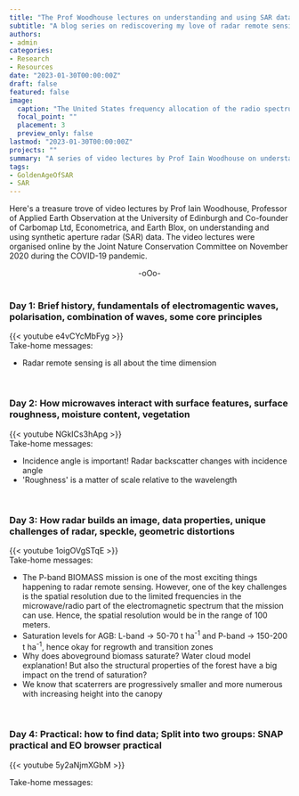```yaml
---
title: "The Prof Woodhouse lectures on understanding and using SAR data."
subtitle: "A blog series on rediscovering my love of radar remote sensing."
authors: 
- admin
categories: 
- Research
- Resources
date: "2023-01-30T00:00:00Z"
draft: false
featured: false
image:
  caption: "The United States frequency allocation of the radio spectrum (Source: [NTCA-USDC](https://ntia.gov/page/united-states-frequency-allocation-chart))."
  focal_point: ""
  placement: 3
  preview_only: false
lastmod: "2023-01-30T00:00:00Z"
projects: ""
summary: "A series of video lectures by Prof Iain Woodhouse on understanding and using SAR data."
tags:
- GoldenAgeOfSAR
- SAR
---
```

Here's a treasure trove of video lectures by Prof Iain Woodhouse, Professor of Applied Earth Observation at the University of Edinburgh and Co-founder of Carbomap Ltd, Econometrica, and Earth Blox, on understanding and using synthetic aperture radar (SAR) data. The video lectures were organised online by the Joint Nature Conservation Committee on November 2020 during the COVID-19 pandemic.

<div align="center">-oOo-</div><br/>

### Day 1: Brief history, fundamentals of electromagentic waves, polarisation, combination of waves, some core principles
{{< youtube e4vCYcMbFyg >}}<br/>
Take-home messages:

- Radar remote sensing is all about the time dimension
<br/>

### Day 2: How microwaves interact with surface features, surface roughness, moisture content, vegetation
{{< youtube NGkICs3hApg >}}<br/>
Take-home messages:

- Incidence angle is important! Radar backscatter changes with incidence angle
- 'Roughness' is a matter of scale relative to the wavelength 
<br/>

### Day 3: How radar builds an image, data properties, unique challenges of radar, speckle,  geometric distortions
{{< youtube 1oigOVgSTqE >}}<br/>
Take-home messages:

- The P-band BIOMASS mission is one of the most exciting things happening to radar remote sensing. However, one of the key challenges is the spatial resolution due to the limited frequencies in the microwave/radio part of the electromagnetic spectrum that the mission can use. Hence, the spatial resolution would be in the range of 100 meters.
- Saturation levels for AGB: L-band -> 50-70 t ha<sup>-1</sup> and P-band -> 150-200 t ha<sup>-1</sup>, hence okay for regrowth and transition zones
- Why does aboveground biomass saturate? Water cloud model explanation! But also the structural properties of the forest have a big impact on the trend of saturation?
- We know that scaterrers are progressively smaller and more numerous with increasing height into the canopy
<br/>

### Day 4: Practical: how to find data; Split into two groups: SNAP practical and EO browser practical
{{< youtube 5y2aNjmXGbM >}}<br/>

Take-home messages:
